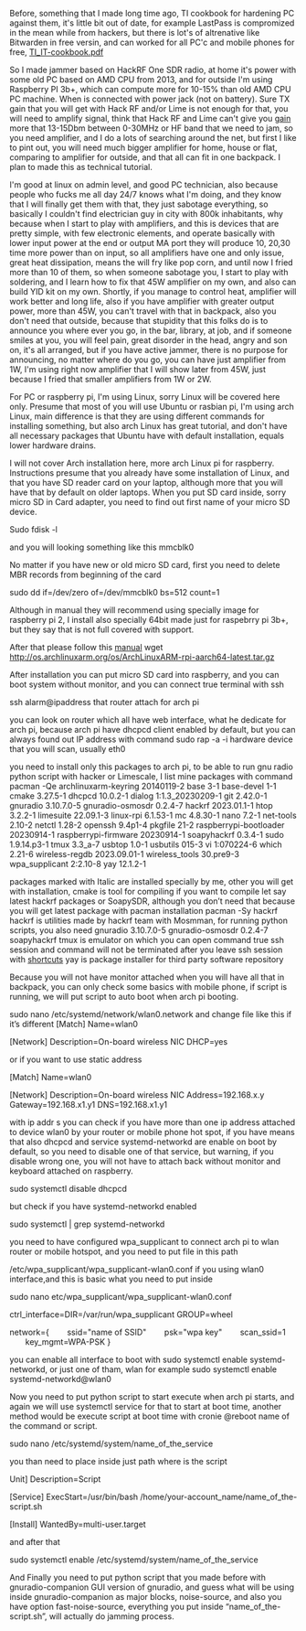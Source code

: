 Before, something that I made long time ago, TI cookbook for hardening PC against them, it's little bit out of date, for example LastPass is compromized in the mean while from hackers, but there is lot's of altrenative like Bitwarden in free versin, and can worked for all PC'c and mobile phones for free, [TI_IT-cookbook.pdf](https://github.com/otpisani/jamming_electronic_harassment/blob/main/TI_IT_cookbook.pdf)

So I made jammer based on HackRF One SDR radio, at home it's power with some old PC based on AMD CPU from 2013, and for outside I'm using Raspberry PI 3b+, which can compute more for 10-15% than old AMD CPU PC machine. When is connected with power jack (not on battery). Sure TX gain that you will get with Hack RF and/or Lime is not enough for that, you will need to amplify signal, think that Hack RF and Lime can't give you [gain](https://hackrf.readthedocs.io/en/latest/faq.html) more that 13-15Dbm between 0-30MHz or HF band that we need to jam, so you need amplifier, and I do a lots of searching around the net, but first I like to pint out, you will need much bigger amplifier for home, house or flat, comparing to amplifier for outside, and that all can fit in one backpack. I plan to made this as technical tutorial. 

I'm good at linux on admin level, and good PC technician, also because people who fucks me all day 24/7 knows what I'm doing, and they know that I will finally get them with that, they just sabotage everything, so basically I couldn't find electrician guy in city with 800k inhabitants, why because when I start to play with amplifiers, and this is devices that are pretty simple, with few electronic elements, and operate basically with lower input power at the end or output MA port they will produce 10, 20,30 time more power than on input, so all amplifiers have one and only issue, great heat dissipation, means the will fry like pop corn, and until now I fried more than 10 of them, so when someone sabotage you, I start to play with soldering, and I learn how to fix that 45W amplifier on my own, and also can build YID kit on my own. 
Shortly, if you manage to control heat, amplifier will work better and long life, also if you have amplifier with greater output power, more than 45W, you can't travel with that in backpack, also you don't need that outside, because that stupidity that this folks do is to announce you where ever you go, in the bar, library, at job, and if someone smiles at you, you will feel pain, great disorder in the head, angry and son on, it's all arranged, but if you have active jammer, there is no purpose for announcing, no matter where do you go, you can have just amplifier from 1W, I'm using right now amplifier that I will show later from 45W, just because I fried that smaller amplifiers from 1W or 2W.   

For PC or raspberry pi, I'm using Linux, sorry Linux will be covered here only. Presume that most of you will use Ubuntu or rasbian pi, I'm using arch Linux, main difference is that they are using different commands for installing something, but also arch Linux has great tutorial, and don't have all necessary packages that Ubuntu have with default installation, equals lower hardware drains.

I will not cover Arch installation here, more arch Linux pi for raspberry.
Instructions presume that you already have some installation of Linux, and that you have SD reader card on your laptop, although more that you will have that by default on older laptops. When you put SD card inside, sorry micro SD in Card adapter, you need  to find out first name of your micro SD device.

Sudo fdisk -l 

and you will looking something like this  mmcblk0

No matter if you have new or old micro SD card, first you need to delete MBR records from beginning of the card

 sudo dd if=/dev/zero of=/dev/mmcblk0 bs=512 count=1

Although in manual they will recommend using specially image for raspberry pi 2, I install also specially 64bit made just for raspebrry pi 3b+, but they say that is not full covered with support.

After that please follow this [manual](https://archlinuxarm.org/platforms/armv7/broadcom/raspberry-pi-2)
wget http://os.archlinuxarm.org/os/ArchLinuxARM-rpi-aarch64-latest.tar.gz

After installation you can put micro SD card into raspberry, and you can boot system without monitor, and you can connect true terminal with ssh

ssh alarm@ipaddress that router attach for arch pi

you can look on router which all have web interface, what he dedicate for arch pi, because arch pi have dhcpcd client enabled by default, but you can always found out IP address with command sudo rap -a -i hardware device that you will scan, usually eth0

you need to install only this packages to arch pi, to be able to run gnu radio python script with hacker or Limescale, I list mine packages with command pacman -Qe
archlinuxarm-keyring 20140119-2 
base 3-1 
base-devel 1-1 
cmake 3.27.5-1 
dhcpcd 10.0.2-1 
dialog 1:1.3_20230209-1 
git 2.42.0-1 
gnuradio 3.10.7.0-5 
gnuradio-osmosdr 0.2.4-7 
hackrf 2023.01.1-1 
htop 3.2.2-1 
limesuite 22.09.1-3 
linux-rpi 6.1.53-1 
mc 4.8.30-1 
nano 7.2-1 
net-tools 2.10-2 
netctl 1.28-2 
openssh 9.4p1-4 
pkgfile 21-2 
raspberrypi-bootloader 20230914-1 
raspberrypi-firmware 20230914-1 
soapyhackrf 0.3.4-1 
sudo 1.9.14.p3-1 
tmux 3.3_a-7 
usbtop 1.0-1 
usbutils 015-3 
vi 1:070224-6 
which 2.21-6 
wireless-regdb 2023.09.01-1 
wireless_tools 30.pre9-3 
wpa_supplicant 2:2.10-8 
yay 12.1.2-1

packages marked with Italic are installed specially by me, other you will get with installation, cmake is tool for compiling if you want to compile let say latest hackrf packages or SoapySDR, although you don’t need that because you will get latest package with pacman installation pacman -Sy hackrf
hackrf is utilities made by hackrf team with Mosmman, for running python scripts, you also need gnuradio 3.10.7.0-5 
gnuradio-osmosdr 0.2.4-7 soapyhackrf tmux is emulator on which you can open command true ssh session and command will not be terminated after you leave ssh session with [shortcuts](https://tmuxcheatsheet.com/) yay is package installer for third party software repository


Because you will not have monitor attached when you will have all that in backpack, you can only check some basics with mobile phone, if script is running, we will put script to auto boot when arch pi booting.

sudo nano /etc/systemd/network/wlan0.network and change file like this if it’s different 
[Match] 
Name=wlan0 

[Network] 
Description=On-board wireless NIC 
DHCP=yes 

or if you want to use static address

[Match] 
Name=wlan0 

[Network] 
Description=On-board wireless NIC 
Address=192.168.x.y 
Gateway=192.168.x1.y1 
DNS=192.168.x1.y1

with ip addr s you can check if you have more than one ip address attached to device wlan0 by your router or mobile phone hot spot, if you have means that also dhcpcd and service systemd-networkd are enable on boot by default, so you need to disable one of that service, but warning, if you disable wrong one, you will not have to attach back without monitor and keyboard attached on raspberry.

sudo systemctl disable dhcpcd 

but check if you have systemd-networkd enabled

sudo systemctl | grep systemd-networkd

you need to have configured wpa_supplicant to connect arch pi to wlan router or mobile hotspot, and you need to put file in this path

/etc/wpa_supplicant/wpa_supplicant-wlan0.conf if you using wlan0 interface,and this is basic what you need to put inside 

sudo nano etc/wpa_supplicant/wpa_supplicant-wlan0.conf

ctrl_interface=DIR=/var/run/wpa_supplicant GROUP=wheel 


network={ 
       ssid="name of SSID" 
       psk="wpa key" 
       scan_ssid=1
       key_mgmt=WPA-PSK 
}

you can enable all interface to boot with sudo systemctl enable systemd-networkd, or just one of tham, wlan for example  sudo systemctl enable systemd-networkd@wlan0

Now you need to put python script to start execute when arch pi starts, and again we will use systemctl service for that to start at boot time, another method would be execute script at boot time with cronie @reboot name of the command or script.

sudo nano /etc/systemd/system/name_of_the_service

you than need to place inside just path where is the script 

Unit] 
Description=Script 

[Service] 
ExecStart=/usr/bin/bash /home/your-account_name/name_of_the-script.sh 

[Install] 
WantedBy=multi-user.target


and after that 

sudo systemctl enable /etc/systemd/system/name_of_the_service

And Finally you need to put python script that you made before with gnuradio-companion GUI version of gnuradio, and guess what will be using inside gnuradio-companion as major blocks, noise-source, and also you have option fast-noise-source, everything you put inside “name_of_the-script.sh”, will actually do jamming process.



